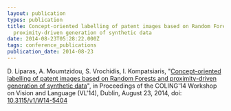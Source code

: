 ```yaml
---
layout: publication
types: publication
title: Concept-oriented labelling of patent images based on Random Forests and
  proximity-driven generation of synthetic data
date: 2014-08-23T05:28:22.000Z
tags: conference_publications
publication_date: 2014-08-23
---
```

D. Liparas, A. Moumtzidou, S. Vrochidis, I. Kompatsiaris, "[Concept-oriented labelling of patent images based on Random Forests and proximity-driven generation of synthetic data](https://aclanthology.org/W14-5404.pdf)", in Proceedings of the COLING'14 Workshop on Vision and Language (VL'14), Dublin, August 23, 2014, doi: [10.3115/v1/W14-5404](https://www.researchgate.net/publication/266140406_Concept-oriented_labelling_of_patent_images_based_on_Random_Forests_and_proximity-driven_generation_of_synthetic_data)